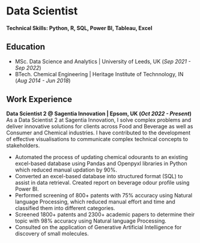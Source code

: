 # Data Scientist

#### Technical Skills: Python, R, SQL, Power BI, Tableau, Excel

## Education
- MSc. Data Science and Analytics | University of Leeds, UK (_Sep 2021 - Sep 2022_)
- BTech. Chemical Engineering | Heritage Institute of Technnology, IN (_Aug 2014 - Jun 2018_)

## Work Experience
**Data Scientist 2 @ Sagentia Innovation | Epsom, UK (_Oct 2022 - Present_)**
As a Data Scientist 2 at Sagentia Innovation, I solve complex problems and deliver innovative solutions for clients across Food and Beverage as well as Consumer and Chemical industries. I have contributed to the development of effective visualisations to communicate complex technical concepts to stakeholders.
- Automated the process of updating chemical odourants to an existing excel-based database using Pandas and Openpyxl libraries in Python which reduced manual updation by 90%.
- Converted an excel-based database into structured format (SQL) to assist in data retrieval. Created report on beverage odour profile using Power BI.
-	Performed screening of 800+ patents with 75% accuracy using Natural language Processing, which reduced manual effort and time and classified them into different categories.
-	Screened 1800+ patents and 2300+ academic papers to determine their topic with 98% accuracy using Natural language Processing. 
-	Consulted on the application of Generative Artificial Intelligence for discovery of small molecules. 
